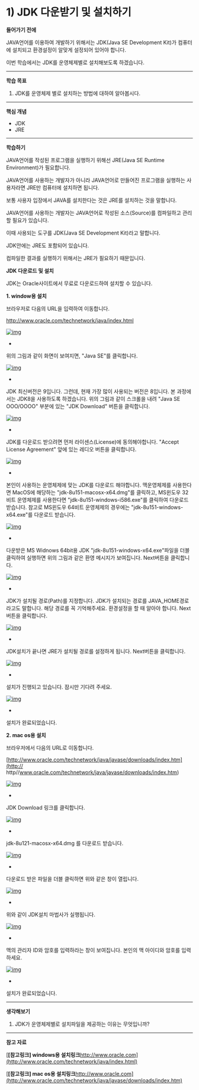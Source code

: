# 1) JDK 다운받기 및 설치하기

**들어가기 전에**

JAVA언어를 이용하여 개발하기 위해서는 JDK(Java SE Development Kit)가 컴퓨터에 설치되고 환경설정이 알맞게 설정되어 있어야 합니다.

이번 학습에서는 JDK를 운영체제별로 설치해보도록 하겠습니다.



 

------

**학습 목표**

1. JDK를 운영체제 별로 설치하는 방법에 대하여 알아봅시다.

 

 

------

**핵심 개념**

- JDK
- JRE





------

**학습하기**

JAVA언어를 작성된 프로그램을 실행하기 위해선 JRE(Java SE Runtime Environment)가 필요합니다.

JAVA언어를 사용하는 개발자가 아니라 JAVA언어로 만들어진 프로그램을 실행하는 사용자라면 JRE만 컴퓨터에 설치하면 됩니다.

보통 사용자 입장에서 JAVA를 설치한다는 것은 JRE를 설치하는 것을 말합니다.

JAVA언어를 사용하는 개발자는 JAVA언어로 작성된 소스(Source)를 컴파일하고 관리할 필요가 있습니다.

이때 사용되는 도구를 JDK(Java SE Development Kit)라고 말합니다.

JDK안에는 JRE도 포함되어 있습니다.

컴파일한 결과를 실행하기 위해서는 JRE가 필요하기 때문입니다.



**JDK 다운로드 및 설치**

JDK는 Oracle사이트에서 무료로 다운로드하여 설치할 수 있습니다.

 

**1. window용 설치**

브라우저로 다음의 URL을 입력하여 이동합니다.

http://www.oracle.com/technetwork/java/index.html

[![img](https://cphinf.pstatic.net/mooc/20180101_52/1514804992562oUaWq_PNG/01.png?type=w760)](https://www.boostcourse.org/web316/lecture/16680?isDesc=false#)

- 

  위의 그림과 같이 화면이 보여지면, "Java SE"를 클릭합니다.

[![img](https://cphinf.pstatic.net/mooc/20180101_258/15148050252486e6q4_PNG/02.png?type=w760)](https://www.boostcourse.org/web316/lecture/16680?isDesc=false#)

- 

  JDK 최신버전은 9입니다. 그런데, 현재 가장 많이 사용되는 버전은 8입니다. 본 과정에서는 JDK8을 사용하도록 하겠습니다. 위의 그림과 같이 스크롤을 내려 "Java SE OOO/OOOO" 부분에 있는 "JDK Download" 버튼을 클릭합니다.

[![img](https://cphinf.pstatic.net/mooc/20180101_191/1514805044190jSJL4_PNG/03.png?type=w760)](https://www.boostcourse.org/web316/lecture/16680?isDesc=false#)

- 

  JDK를 다운로드 받으려면 먼저 라이센스(License)에 동의해야합니다. "Accept License Agreement" 앞에 있는 레디오 버튼을 클릭합니다.

[![img](https://cphinf.pstatic.net/mooc/20180101_260/15148051000720MymJ_PNG/05.png?type=w760)](https://www.boostcourse.org/web316/lecture/16680?isDesc=false#)

- 

  본인이 사용하는 운영체제에 맞는 JDK를 다운로드 해야합니다. 맥운영체제를 사용한다면 MacOS에 해당하는 "jdk-8u151-macosx-x64.dmg"를 클릭하고, MS윈도우 32비트 운영체제를 사용한다면 "jdk-8u151-windows-i586.exe"를 클릭하여 다운로드 받습니다. 참고로 MS윈도우 64비트 운영체제의 경우에는 "jdk-8u151-windows-x64.exe"를 다운로드 받습니다.

[![img](https://cphinf.pstatic.net/mooc/20180101_42/15148052782178YzIE_PNG/06.png?type=w760)](https://www.boostcourse.org/web316/lecture/16680?isDesc=false#)

- 

  다운받은 MS Widnows 64bit용 JDK "jdk-8u151-windows-x64.exe"파일을 더블클릭하여 실행하면 위의 그림과 같은 환영 메시지가 보여집니다. Next버튼을 클릭합니다.

[![img](https://cphinf.pstatic.net/mooc/20180101_1/1514805294836my2eE_PNG/07.png?type=w760)](https://www.boostcourse.org/web316/lecture/16680?isDesc=false#)

- 

  JDK가 설치될 경로(Path)를 지정합니다. JDK가 설치되는 경로를 JAVA_HOME경로라고도 말합니다. 해당 경로를 꼭 기억해주세요. 환경설정을 할 때 알아야 합니다. Next버튼을 클릭합니다.

[![img](https://cphinf.pstatic.net/mooc/20180101_219/1514805317380twpFW_PNG/08.png?type=w760)](https://www.boostcourse.org/web316/lecture/16680?isDesc=false#)

- 

  JDK설치가 끝나면 JRE가 설치될 경로를 설정하게 됩니다. Next버튼을 클릭합니다.

[![img](https://cphinf.pstatic.net/mooc/20180101_182/1514805341522Tomra_PNG/09.png?type=w760)](https://www.boostcourse.org/web316/lecture/16680?isDesc=false#)

- 

  설치가 진행되고 있습니다. 잠시만 기다려 주세요.

[![img](https://cphinf.pstatic.net/mooc/20180101_281/1514805369294xcvyi_PNG/10.png?type=w760)](https://www.boostcourse.org/web316/lecture/16680?isDesc=false#)

- 

  설치가 완료되었습니다.

**2. mac os용 설치**

브라우저에서 다음의 URL로 이동합니다.

[http://www.oracle.com/technetwork/java/javase/downloads/index.htm](http:// http//www.oracle.com/technetwork/java/javase/downloads/index.htm)

[![img](https://cphinf.pstatic.net/mooc/20180129_139/1517191038996dYwQx_PNG/1.png?type=w760)](https://www.boostcourse.org/web316/lecture/16680?isDesc=false#)

- 

  JDK Download 링크를 클릭합니다.

[![img](https://cphinf.pstatic.net/mooc/20180129_58/1517191086215tMvSp_PNG/2.png?type=w760)](https://www.boostcourse.org/web316/lecture/16680?isDesc=false#)

- 

  jdk-8u121-macosx-x64.dmg 를 다운로드 받습니다.

[![img](https://cphinf.pstatic.net/mooc/20180129_126/151719114408120bUI_PNG/3.png?type=w760)](https://www.boostcourse.org/web316/lecture/16680?isDesc=false#)

- 

  다운로드 받은 파일을 더블 클릭하면 위와 같은 창이 열립니다.

[![img](https://cphinf.pstatic.net/mooc/20180129_287/1517191173558Dt3E6_PNG/4.png?type=w760)](https://www.boostcourse.org/web316/lecture/16680?isDesc=false#)

- 

  위와 같이 JDK설치 마법사가 실행됩니다.

[![img](https://cphinf.pstatic.net/mooc/20180129_168/1517191176988E7krk_PNG/5.png?type=w760)](https://www.boostcourse.org/web316/lecture/16680?isDesc=false#)

- 

  맥의 관리자 ID와 암호를 입력하라는 창이 보여집니다. 본인의 맥 아이디와 암호를 입력하세요.

[![img](https://cphinf.pstatic.net/mooc/20180129_289/1517191213599ogCsk_PNG/6.png?type=w760)](https://www.boostcourse.org/web316/lecture/16680?isDesc=false#)

- 

  설치가 완료되었습니다.

 

 

------

**생각해보기**

1. JDK가 운영체제별로 설치파일을 제공하는 이유는 무엇입니까?

 

 

------

**참고 자료**

[**[참고링크\] windows용 설치링크**http://www.oracle.com](http://www.oracle.com/technetwork/java/index.html)

[**[참고링크\] mac os용 설치링크**http://www.oracle.com](http://www.oracle.com/technetwork/java/javase/downloads/index.htm)